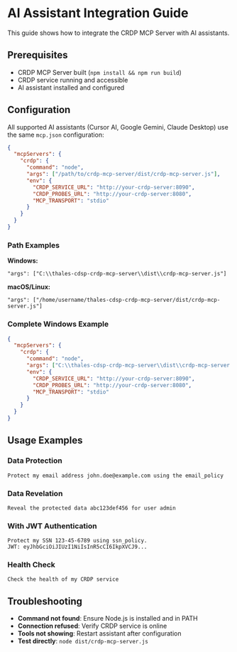 # AI Assistant Integration Guide

This guide shows how to integrate the CRDP MCP Server with AI assistants.

## Prerequisites

- CRDP MCP Server built (`npm install && npm run build`)
- CRDP service running and accessible
- AI assistant installed and configured

## Configuration

All supported AI assistants (Cursor AI, Google Gemini, Claude Desktop) use the same `mcp.json` configuration:

```json
{
  "mcpServers": {
    "crdp": {
      "command": "node",
      "args": ["/path/to/crdp-mcp-server/dist/crdp-mcp-server.js"],
      "env": {
        "CRDP_SERVICE_URL": "http://your-crdp-server:8090",
        "CRDP_PROBES_URL": "http://your-crdp-server:8080",
        "MCP_TRANSPORT": "stdio"
      }
    }
  }
}
```

### Path Examples

**Windows:**
```
"args": ["C:\\thales-cdsp-crdp-mcp-server\\dist\\crdp-mcp-server.js"]
```

**macOS/Linux:**
```
"args": ["/home/username/thales-cdsp-crdp-mcp-server/dist/crdp-mcp-server.js"]
```

### Complete Windows Example

```json
{
  "mcpServers": {
    "crdp": {
      "command": "node",
      "args": ["C:\\thales-cdsp-crdp-mcp-server\\dist\\crdp-mcp-server.js"],
      "env": {
        "CRDP_SERVICE_URL": "http://your-crdp-server:8090",
        "CRDP_PROBES_URL": "http://your-crdp-server:8080",
        "MCP_TRANSPORT": "stdio"
      }
    }
  }
}
```

## Usage Examples

### Data Protection
```
Protect my email address john.doe@example.com using the email_policy
```

### Data Revelation
```
Reveal the protected data abc123def456 for user admin
```

### With JWT Authentication
```
Protect my SSN 123-45-6789 using ssn_policy. 
JWT: eyJhbGciOiJIUzI1NiIsInR5cCI6IkpXVCJ9...
```

### Health Check
```
Check the health of my CRDP service
```

## Troubleshooting

- **Command not found**: Ensure Node.js is installed and in PATH
- **Connection refused**: Verify CRDP service is online
- **Tools not showing**: Restart assistant after configuration
- **Test directly**: `node dist/crdp-mcp-server.js`